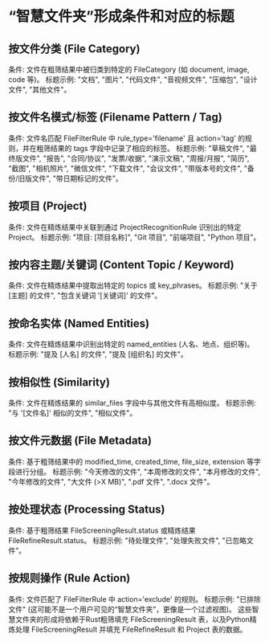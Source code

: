 # “智慧文件夹”形成条件和对应的标题

## 按文件分类 (File Category)

条件: 文件在粗筛结果中被归类到特定的 FileCategory (如 document, image, code 等)。
标题示例: "文档", "图片", "代码文件", "音视频文件", "压缩包", "设计文件", "其他文件"。

## 按文件名模式/标签 (Filename Pattern / Tag)

条件: 文件名匹配 FileFilterRule 中 rule_type='filename' 且 action='tag' 的规则，并在粗筛结果的 tags 字段中记录了相应的标签。
标题示例: "草稿文件", "最终版文件", "报告", "合同/协议", "发票/收据", "演示文稿", "周报/月报", "简历", "截图", "相机照片", "微信文件", "下载文件", "会议文件", "带版本号的文件", "备份/旧版文件", "带日期标记的文件"。

## 按项目 (Project)

条件: 文件在精炼结果中关联到通过 ProjectRecognitionRule 识别出的特定 Project。
标题示例: "项目: [项目名称]", "Git 项目", "前端项目", "Python 项目"。

## 按内容主题/关键词 (Content Topic / Keyword)

条件: 文件在精炼结果中提取出特定的 topics 或 key_phrases。
标题示例: "关于 [主题] 的文件", "包含关键词 '[关键词]' 的文件"。

## 按命名实体 (Named Entities)

条件: 文件在精炼结果中识别出特定的 named_entities (人名、地点、组织等)。
标题示例: "提及 [人名] 的文件", "提及 [组织名] 的文件"。

## 按相似性 (Similarity)

条件: 文件在精炼结果的 similar_files 字段中与其他文件有高相似度。
标题示例: "与 '[文件名]' 相似的文件", "相似文件"。

## 按文件元数据 (File Metadata)

条件: 基于粗筛结果中的 modified_time, created_time, file_size, extension 等字段进行分组。
标题示例: "今天修改的文件", "本周修改的文件", "本月修改的文件", "今年修改的文件", "大文件 (>X MB)", ".pdf 文件", ".docx 文件"。

## 按处理状态 (Processing Status)

条件: 基于粗筛结果 FileScreeningResult.status 或精炼结果 FileRefineResult.status。
标题示例: "待处理文件", "处理失败文件", "已忽略文件"。

## 按规则操作 (Rule Action)

条件: 文件匹配了 FileFilterRule 中 action='exclude' 的规则。
标题示例: "已排除文件" (这可能不是一个用户可见的“智慧文件夹”，更像是一个过滤视图)。
这些智慧文件夹的形成将依赖于Rust粗筛填充 FileScreeningResult 表，以及Python精炼处理 FileScreeningResult 并填充 FileRefineResult 和 Project 表的数据。

